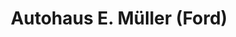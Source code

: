 ---
title: "Autohaus E. Müller (Ford)"
url: /bensheim/autohaus-e-mueller-ford/
shop: Autowerkstatt
---